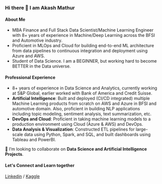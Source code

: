 ### Hi there 👋 I am Akash Mathur

#### About Me 
- MBA Finance and Full Stack Data Scientist/Machine Learning Engineer with 8+ years of experience in Machine/Deep Learning across the BFSI and Automotive industry.
- Proficient in MLOps and Cloud for building end-to-end ML architecture from data pipelines to continuous integration and deployment using Azure and AWS. 
- Student of Data Science. I am a BEGINNER, but working hard to become BETTER in the Data universe.

#### Professional Experience
-	8+ years of experience in Data Science and Analytics, currently working at S&P Global, earlier worked with Bank of America and Credit Suisse.
-	**Artificial Intelligence**: Built and deployed (CI/CD integrated) multiple Machine Learning products from scratch on AWS and Azure in BFSI and automotive domain. Also, proficient in building NLP applications including topic modeling, sentiment analysis, text summarization, etc.
-	**DevOps and Cloud**: Proficient in taking machine learning models to a production environment using Cloud (Azure & AWS) and DevOps.
-	**Data Analysis & Visualization**: Constructed ETL pipelines for large-scale data using Python, Spark, and SQL, and built dashboards using Tableau and PowerBI.

🤝 I’m looking to collaborate on **Data Science and Artificial Intelligence Projects**.

#### Let's Connect and Learn together

[Linkedin](https://www.linkedin.com/in/akashmathur22/) /
[Kaggle](https://www.kaggle.com/akashmathur2212)

<!--
**akashmathur-2212/akashmathur-2212** is a ✨ _special_ ✨ repository because its `README.md` (this file) appears on your GitHub profile.
